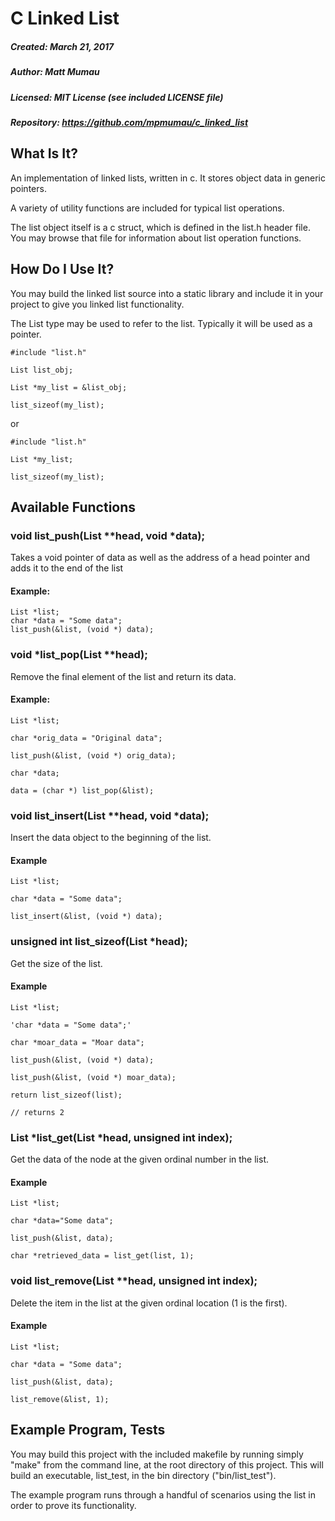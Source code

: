 # C Linked List
##### Created:  March 21, 2017

##### Author:   Matt Mumau

##### Licensed: MIT License (see included LICENSE file)

##### Repository: https://github.com/mpmumau/c_linked_list

## What Is It?
An implementation of linked lists, written in c. It stores object data in 
generic pointers.

A variety of utility functions are included for typical list operations.

The list object itself is a c struct, which is defined in the list.h header 
file. You may browse that file for information about list operation functions.

## How Do I Use It?
You may build the linked list source into a static library and include it in
your project to give you linked list functionality. 

The List type may be used to refer to the list. Typically it will be used as a
pointer.

    #include "list.h"

    List list_obj;

    List *my_list = &list_obj;

    list_sizeof(my_list);

or

    #include "list.h"

    List *my_list;

    list_sizeof(my_list);


## Available Functions

### void list_push(List **head, void *data);
Takes a void pointer of data as well as the address of a head pointer and adds
it to the end of the list

#### Example:

    List *list;
    char *data = "Some data";
    list_push(&list, (void *) data);

### void *list_pop(List **head);
Remove the final element of the list and return its data.

#### Example:

    List *list;

    char *orig_data = "Original data";

    list_push(&list, (void *) orig_data);

    char *data;

    data = (char *) list_pop(&list);

### void list_insert(List **head, void *data);
Insert the data object to the beginning of the list.

#### Example

    List *list;

    char *data = "Some data";

    list_insert(&list, (void *) data);

### unsigned int list_sizeof(List *head);
Get the size of the list.

#### Example

    List *list;

    'char *data = "Some data";'

    char *moar_data = "Moar data";

    list_push(&list, (void *) data);

    list_push(&list, (void *) moar_data);

    return list_sizeof(list);

    // returns 2

### List *list_get(List *head, unsigned int index);
Get the data of the node at the given ordinal number in the list.

#### Example

    List *list;

    char *data="Some data";

    list_push(&list, data);

    char *retrieved_data = list_get(list, 1);

### void list_remove(List **head, unsigned int index);
Delete the item in the list at the given ordinal location (1 is the first).

#### Example

    List *list;

    char *data = "Some data";

    list_push(&list, data);

    list_remove(&list, 1);

## Example Program, Tests
You may build this project with the included makefile by running simply "make"
from the command line, at the root directory of this project. This will build
an executable, list_test, in the bin directory ("bin/list_test").

The example program runs through a handful of scenarios using the list in order
to prove its functionality.



